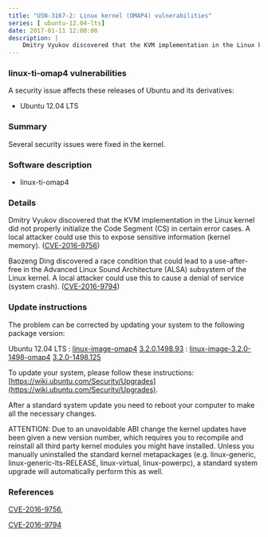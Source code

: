 ```yaml
---
title: "USN-3167-2: Linux kernel (OMAP4) vulnerabilities"
series: [ ubuntu-12.04-lts]
date: 2017-01-11 12:00:00
description: |
    Dmitry Vyukov discovered that the KVM implementation in the Linux kernel did not properly initialize the Code Segment (CS) in certain error cases. A local attacker could use this to expose sensitive information (kernel memory). ([CVE-2016-9756](http://people.ubuntu.com/~ubuntu-security/cve/CVE-2016-9756))
--- 
```

 
### linux-ti-omap4 vulnerabilities

A security issue affects these releases of Ubuntu and its derivatives:

* Ubuntu 12.04 LTS

### Summary

Several security issues were fixed in the kernel. 

### Software description

* linux-ti-omap4 

### Details

Dmitry Vyukov discovered that the KVM implementation in the Linux kernel did not properly initialize the Code Segment (CS) in certain error cases. A local attacker could use this to expose sensitive information (kernel memory). ([CVE-2016-9756](http://people.ubuntu.com/~ubuntu-security/cve/CVE-2016-9756))

Baozeng Ding discovered a race condition that could lead to a use-after- free in the Advanced Linux Sound Architecture (ALSA) subsystem of the Linux kernel. A local attacker could use this to cause a denial of service (system crash). ([CVE-2016-9794](http://people.ubuntu.com/~ubuntu-security/cve/CVE-2016-9794)) 

### Update instructions

The problem can be corrected by updating your system to the following package version:

Ubuntu 12.04 LTS
 : [linux-image-omap4](https://launchpad.net/ubuntu/+source/linux-ti-omap4) <span> [3.2.0.1498.93](https://launchpad.net/ubuntu/+source/linux-ti-omap4/3.2.0-1498.125) </span> 
 : [linux-image-3.2.0-1498-omap4](https://launchpad.net/ubuntu/+source/linux-ti-omap4) <span> [3.2.0-1498.125](https://launchpad.net/ubuntu/+source/linux-ti-omap4/3.2.0-1498.125) </span> 

To update your system, please follow these instructions: [https://wiki.ubuntu.com/Security/Upgrades](https://wiki.ubuntu.com/Security/Upgrades).

After a standard system update you need to reboot your computer to make all the necessary changes.

ATTENTION: Due to an unavoidable ABI change the kernel updates have been given a new version number, which requires you to recompile and reinstall all third party kernel modules you might have installed. Unless you manually uninstalled the standard kernel metapackages (e.g. linux-generic, linux-generic-lts-RELEASE, linux-virtual, linux-powerpc), a standard system upgrade will automatically perform this as well. 

### References

 [CVE-2016-9756](http://people.ubuntu.com/~ubuntu-security/cve/CVE-2016-9756), 

 [CVE-2016-9794](http://people.ubuntu.com/~ubuntu-security/cve/CVE-2016-9794)
 
